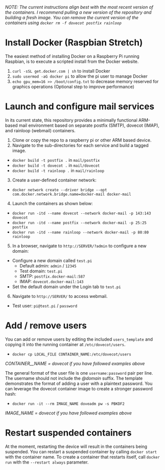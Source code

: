 _NOTE: The current instructions align best with the most recent version of the containers. I recommend pulling a new version of the repository and building a fresh image. You can remove the current version of the containers using `docker rm -f dovecot postfix rainloop`_

# Install Docker (Raspbian Stretch)
The easiest method of installing Docker on a Raspberry Pi running Raspbian, is to execute a scripted install from the Docker website. 

1. `curl -sSL get.docker.com | sh` to install Docker
2. `sudo usermod -aG docker pi` to allow the pi user to manage Docker
3. `echo gpu_mem=16 >> /boot/config.txt` to decrease memory reserved for graphics operations (Optional step to improve performance)

# Launch and configure mail services
In its current state, this repository provides a minimally functional ARM-based mail environment based on separate postfix (SMTP), dovecot (IMAP), and rainloop (webmail) containers.

1. Clone or copy the repo to a raspberry pi or other ARM based device.
2. Navigate to the sub-directories for each service and build a tagged image. 
- `docker build -t postfix .` in `mail/postfix`
- `docker build -t dovecot .` in `mail/dovecot`
- `docker build -t rainloop .` in `mail/rainloop`
3. Create a user-defined container network: 
- `docker network create --driver bridge --opt com.docker.network.bridge.name=docker-mail docker-mail`
4. Launch the containers as shown below:
- `docker run -itd --name dovecot --network docker-mail -p 143:143 dovecot`
- `docker run -itd --name postfix --network docker-mail -p 25:25 postfix`
- `docker run -itd --name rainloop --network docker-mail -p 80:80 rainloop`
5. In a browser, navigate to `http://SERVER/?admin` to configure a new domain:
- Configure a new domain called `test.pi`
  - Default admin: `admin` / `12345`
  - Test domain: `test.pi`
  - SMTP: `postfix.docker-mail:587`
  - IMAP: `dovecot.docker-mail:143`
- Set the default domain under the Login tab to `test.pi`
6. Navigate to `http://SERVER/` to access webmail.
- Test user: `pi@test.pi` / `password`

# Add / remove users
You can add or remove users by editing the included `users_template` and copying it into the running container at `/etc/dovecot/users`.

- `docker cp LOCAL_FILE CONTAINER_NAME:/etc/dovecot/users`

*CONTAINER__NAME = dovecot if you have followed examples above*

The general format of the user file is one `username:password` pair per line. The username should not include the _@domain_ suffix. The template demonstrates the format of adding a user with a plaintext password. You can leverage the dovecot container image to create a stronger password hash:

- `docker run -it --rm IMAGE_NAME doveadm pw -s PBKDF2`

*IMAGE_NAME = dovecot if you have followed examples above*

# Restart suspended containers
At the moment, restarting the device will result in the containers being suspended. You can restart a suspended container by calling `docker start` with the container name. To create a container that restarts itself, call `docker run` with the `--restart always` parameter.

